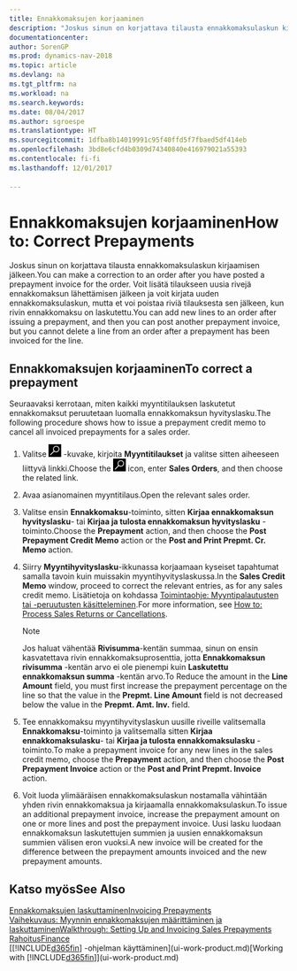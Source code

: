 ```yaml
---
title: Ennakkomaksujen korjaaminen
description: "Joskus sinun on korjattava tilausta ennakkomaksulaskun kirjaamisen jälkeen. Voit lisätä tilaukseen uusia rivejä ennakkomaksun lähettämisen jälkeen ja voit kirjata uuden ennakkomaksulaskun, mutta et voi poistaa riviä tilauksesta sen jälkeen kun rivin ennakkomaksu on laskutettu."
documentationcenter: 
author: SorenGP
ms.prod: dynamics-nav-2018
ms.topic: article
ms.devlang: na
ms.tgt_pltfrm: na
ms.workload: na
ms.search.keywords: 
ms.date: 08/04/2017
ms.author: sgroespe
ms.translationtype: HT
ms.sourcegitcommit: 1dfba8b14019991c95f40ffd5f7fbaed5df414eb
ms.openlocfilehash: 3bd8e6cfd4b0309d74340840e416979021a55393
ms.contentlocale: fi-fi
ms.lasthandoff: 12/01/2017

---
```

# <a name="how-to-correct-prepayments"></a><span data-ttu-id="6a8eb-104">Ennakkomaksujen korjaaminen</span><span class="sxs-lookup"><span data-stu-id="6a8eb-104">How to: Correct Prepayments</span></span>
<span data-ttu-id="6a8eb-105">Joskus sinun on korjattava tilausta ennakkomaksulaskun kirjaamisen jälkeen.</span><span class="sxs-lookup"><span data-stu-id="6a8eb-105">You can make a correction to an order after you have posted a prepayment invoice for the order.</span></span> <span data-ttu-id="6a8eb-106">Voit lisätä tilaukseen uusia rivejä ennakkomaksun lähettämisen jälkeen ja voit kirjata uuden ennakkomaksulaskun, mutta et voi poistaa riviä tilauksesta sen jälkeen, kun rivin ennakkomaksu on laskutettu.</span><span class="sxs-lookup"><span data-stu-id="6a8eb-106">You can add new lines to an order after issuing a prepayment, and then you can post another prepayment invoice, but you cannot delete a line from an order after a prepayment has been invoiced for the line.</span></span>  

## <a name="to-correct-a-prepayment"></a><span data-ttu-id="6a8eb-107">Ennakkomaksujen korjaaminen</span><span class="sxs-lookup"><span data-stu-id="6a8eb-107">To correct a prepayment</span></span>
<span data-ttu-id="6a8eb-108">Seuraavaksi kerrotaan, miten kaikki myyntitilauksen laskutetut ennakkomaksut peruutetaan luomalla ennakkomaksun hyvityslasku.</span><span class="sxs-lookup"><span data-stu-id="6a8eb-108">The following procedure shows how to issue a prepayment credit memo to cancel all invoiced prepayments for a sales order.</span></span>  
1. <span data-ttu-id="6a8eb-109">Valitse ![Etsi sivu tai raportti](media/ui-search/search_small.png "Etsi sivu tai raportti -kuvake") -kuvake, kirjoita **Myyntitilaukset** ja valitse sitten aiheeseen liittyvä linkki.</span><span class="sxs-lookup"><span data-stu-id="6a8eb-109">Choose the ![Search for Page or Report](media/ui-search/search_small.png "Search for Page or Report icon") icon, enter **Sales Orders**, and then choose the related link.</span></span>  
2. <span data-ttu-id="6a8eb-110">Avaa asianomainen myyntitilaus.</span><span class="sxs-lookup"><span data-stu-id="6a8eb-110">Open the relevant sales order.</span></span>
3. <span data-ttu-id="6a8eb-111">Valitse ensin **Ennakkomaksu**-toiminto, sitten **Kirjaa ennakkomaksun hyvityslasku**- tai **Kirjaa ja tulosta ennakkomaksun hyvityslasku** -toiminto.</span><span class="sxs-lookup"><span data-stu-id="6a8eb-111">Choose the **Prepayment** action, and then choose the **Post Prepayment Credit Memo** action or the **Post and Print Prepmt. Cr. Memo** action.</span></span>  
4. <span data-ttu-id="6a8eb-112">Siirry **Myyntihyvityslasku**-ikkunassa korjaamaan kyseiset tapahtumat samalla tavoin kuin muissakin myyntihyvityslaskussa.</span><span class="sxs-lookup"><span data-stu-id="6a8eb-112">In the **Sales Credit Memo** window, proceed to correct the relevant entries, as for any sales credit memo.</span></span> <span data-ttu-id="6a8eb-113">Lisätietoja on kohdassa [Toimintaohje: Myyntipalautusten tai -peruutusten käsitteleminen](sales-how-process-sales-returns-cancellations.md).</span><span class="sxs-lookup"><span data-stu-id="6a8eb-113">For more information, see [How to: Process Sales Returns or Cancellations](sales-how-process-sales-returns-cancellations.md).</span></span>     

    > [!NOTE]  
    > <span data-ttu-id="6a8eb-114">Jos haluat vähentää **Rivisumma**-kentän summaa, sinun on ensin kasvatettava rivin ennakkomaksuprosenttia, jotta **Ennakkomaksun rivisumma** -kentän arvo ei ole pienempi kuin **Laskutettu ennakkomaksun summa** -kentän arvo.</span><span class="sxs-lookup"><span data-stu-id="6a8eb-114">To Reduce the amount in the **Line Amount** field, you must first increase the prepayment percentage on the line so that the value in the **Prepmt. Line Amount** field is not decreased below the value in the **Prepmt. Amt. Inv.** field.</span></span>

5. <span data-ttu-id="6a8eb-115">Tee ennakkomaksu myyntihyvityslaskun uusille riveille valitsemalla **Ennakkomaksu**-toiminto ja valitsemalla sitten **Kirjaa ennakkomaksulasku**- tai **Kirjaa ja tulosta ennakkomaksulasku** -toiminto.</span><span class="sxs-lookup"><span data-stu-id="6a8eb-115">To make a prepayment invoice for any new lines in the sales credit memo, choose the **Prepayment** action, and then choose the **Post Prepayment Invoice** action or the **Post and Print Prepmt. Invoice** action.</span></span>  
6. <span data-ttu-id="6a8eb-116">Voit luoda ylimääräisen ennakkomaksulaskun nostamalla vähintään yhden rivin ennakkomaksua ja kirjaamalla ennakkomaksulaskun.</span><span class="sxs-lookup"><span data-stu-id="6a8eb-116">To issue an additional prepayment invoice, increase the prepayment amount on one or more lines and post the prepayment invoice.</span></span> <span data-ttu-id="6a8eb-117">Uusi lasku luodaan ennakkomaksun laskutettujen summien ja uusien ennakkomaksun summien välisen eron vuoksi.</span><span class="sxs-lookup"><span data-stu-id="6a8eb-117">A new invoice will be created for the difference between the prepayment amounts invoiced and the new prepayment amounts.</span></span>  

## <a name="see-also"></a><span data-ttu-id="6a8eb-118">Katso myös</span><span class="sxs-lookup"><span data-stu-id="6a8eb-118">See Also</span></span>  
[<span data-ttu-id="6a8eb-119">Ennakkomaksujen laskuttaminen</span><span class="sxs-lookup"><span data-stu-id="6a8eb-119">Invoicing Prepayments</span></span>](finance-invoice-prepayments.md)  
[<span data-ttu-id="6a8eb-120">Vaihekuvaus: Myynnin ennakkomaksujen määrittäminen ja laskuttaminen</span><span class="sxs-lookup"><span data-stu-id="6a8eb-120">Walkthrough: Setting Up and Invoicing Sales Prepayments</span></span>](walkthrough-setting-up-and-invoicing-sales-prepayments.md)  
[<span data-ttu-id="6a8eb-121">Rahoitus</span><span class="sxs-lookup"><span data-stu-id="6a8eb-121">Finance</span></span>](finance.md)  
<span data-ttu-id="6a8eb-122">[[!INCLUDE[d365fin](includes/d365fin_md.md)] -ohjelman käyttäminen](ui-work-product.md)</span><span class="sxs-lookup"><span data-stu-id="6a8eb-122">[Working with [!INCLUDE[d365fin](includes/d365fin_md.md)]](ui-work-product.md)</span></span>

